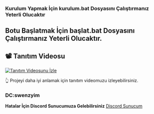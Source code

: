 ### Kurulum Yapmak İçin kurulum.bat Dosyasını Çalıştırmanız Yeterli Olucaktır
## Botu Başlatmak İçin başlat.bat Dosyasını Çalıştırmanız Yeterli Olucaktır.

## 📽️ Tanıtım Videosu

[![Tanıtım Videosunu İzle](https://i.ytimg.com/vi/LwhJuG9p3Zc/hq720.jpg?sqp=-oaymwEnCNAFEJQDSFryq4qpAxkIARUAAIhCGAHYAQHiAQoIGBACGAY4AUAB&amp;rs=AOn4CLD7dr6hLLDIpcYI_LuY0Jfs8xp46Q)](https://youtu.be/9WtY1Kk6Qr0)

👆 Projeyi daha iyi anlamak için tanıtım videomuzu izleyebilirsiniz.

### DC:swenzyim

**Hatalar İçin Discord Sunucumuza Gelebilirsiniz**
[Discord Sunucum](https://www.discord.gg/react)
